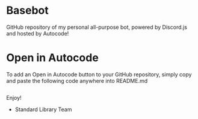 # Basebot
GitHub repository of my personal all-purpose bot, powered by Discord.js and hosted by Autocode!

Open in Autocode
================

To add an Open in Autocode button to your GitHub repository,
simply copy and paste the following code anywhere into README.md

[<img  data-src="https://deploy.stdlib.com/static/images/deploy.svg" width="192">](https://open.autocode.com/)

Enjoy!

- Standard Library Team
